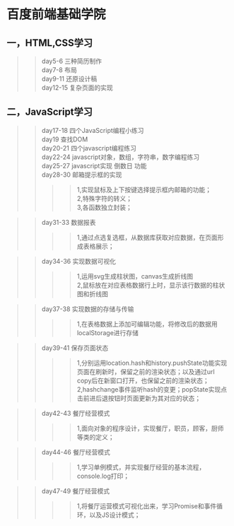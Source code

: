 百度前端基础学院<br/>
===
一，HTML,CSS学习<br />
----
>>day5-6 三种简历制作<br/>
>>day7-8 布局<br/>
>>day9-11 还原设计稿<br />
>>day12-15 复杂页面的实现<br />

二，JavaScript学习<br />
----
>>day17-18 四个JavaScript编程小练习<br />
>>day19 查找DOM<br />
>>day20-21 四个javascript编程练习<br /> 
>>day22-24 javascript对象，数组，字符串，数字编程练习<br />
>>day25-27 javascript实现 倒数日 功能<br />
>>day28-30 邮箱提示框的实现<br />
>>>>1,实现鼠标及上下按键选择提示框内邮箱的功能；<br />
>>>>2,特殊字符的转义；<br />
>>>>3,各函数独立封装；<br />

>>day31-33 数据报表<br />
>>>>1,通过点选复选框，从数据库获取对应数据，在页面形成表格展示；<br />

>>day34-36 实现数据可视化<br />
>>>>1,运用svg生成柱状图，canvas生成折线图<br />
>>>>2,鼠标放在对应表格数据行上时，显示该行数据的柱状图和折线图<br />

>>day37-38 实现数据的存储与传输<br />
>>>>1,在表格数据上添加可编辑功能，将修改后的数据用localStorage进行存储<br />

>>day39-41 保存页面状态<br />
>>>>1,分别运用location.hash和history.pushState功能实现页面在刷新时，保留之前的渲染状态；以及通过url copy后在新窗口打开，也保留之前的渲染状态；<br />
>>>>2,hashchange事件监听hash的变更；popState实现点击前进后退按钮时页面更新为其对应的状态；<br />

>>day42-43 餐厅经营模式<br />
>>>>1,面向对象的程序设计，实现餐厅，职员，顾客，厨师等类的定义；

>>day44-46 餐厅经营模式<br />
>>>>1,学习单例模式，并实现餐厅经营的基本流程，console.log打印；<br />

>>day47-49 餐厅经营模式<br />
>>>>1,将餐厅运营模式可视化出来，学习Promise和事件循环，以及JS设计模式；<br />
